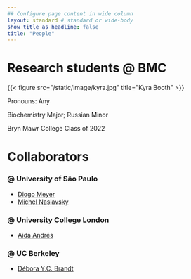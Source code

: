 ```yaml
---
## Configure page content in wide column
layout: standard # standard or wide-body
show_title_as_headline: false
title: "People"
---
```


# Research students @ BMC


{{< figure src="/static/image/kyra.jpg" title="Kyra Booth" >}}


  Pronouns: Any

  Biochemistry Major; Russian Minor

  Bryn Mawr College Class of 2022


# Collaborators

### @ University of São Paulo

+ [Diogo Meyer](https://genevol.ib.usp.br/)
+ [Michel Naslavsky](https://www.ib.usp.br/genetica-e-biologia-evolutiva/info/corpo-docente/610-michel-satya-naslavsky.html)

### @ University College London

+ [Aida Andrés](https://www.ucl.ac.uk/biosciences/people/dr-aida-andres)

### @ UC Berkeley

+ [Débora Y.C. Brandt](https://nielsen-lab.github.io/team/debora-brandt/)